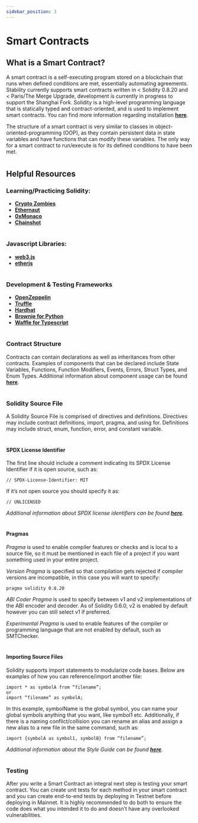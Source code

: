 ```yaml
---
sidebar_position: 3
---
```


# Smart Contracts

## What is a Smart Contract?
A smart contract is a self-executing program stored on a blockchain that runs when defined conditions are met, essentially automating agreements. Stability currently supports smart contracts written in < Solidity 0.8.20 and < Paris/The Merge Upgrade, development is currently in progress to support the Shanghai Fork. Solidity is a high-level programming language that is statically typed and contract-oriented, and is used to implement smart contracts. You can find more information regarding installation **[here](https://docs.soliditylang.org/en/latest/installing-solidity.html#)**.  

The structure of a smart contract is very similar to classes in object-oriented-programming (OOP), as they contain persistent data in state variables and have functions that can modify these variables. The only way for a smart contract to run/execute is for its defined conditions to have been met.  

#

## Helpful Resources
### Learning/Practicing Solidity: 
- **[Crypto Zombies](https://cryptozombies.io/)**
- **[Ethernaut](ethernaut.openzeppelin.com/)**
- **[0xMonaco](0xmonaco.ctf.paradigm.xyz/)**
- **[Chainshot](chainshot.com)**

# 

### Javascript Libraries:
- **[web3.js](web3js.readthedocs.io)**
- **[etherjs](docs.ethers.io)**

#

### Development & Testing Frameworks
- **[OpenZeppelin](https://docs.openzeppelin.com/)**
- **[Truffle](https://trufflesuite.com/)**
- **[Hardhat](https://hardhat.org/docs)**
- **[Brownie for Python](https://eth-brownie.readthedocs.io/en/stable/)**
- **[Waffle for Typescript](https://ethereum-waffle.readthedocs.io/en/latest/)**

#

### Contract Structure
Contracts can contain declarations as well as inheritances from other contracts. Examples of components that can be declared include State Variables, Functions, Function Modifiers, Events, Errors, Struct Types, and Enum Types. Additional information about component usage can be found **[here](https://docs.soliditylang.org/en/latest/structure-of-a-contract.html)**.

#

### Solidity Source File
A Solidity Source File is comprised of directives and definitions. Directives may include contract definitions, import, pragma, and using for. Definitions may include struct, enum, function, error, and constant variable.  

#

#### SPDX License Identifier
The first line should include a comment indicating its SPDX License Identifier if it is open source, such as:    
```
// SPDX-License-Identifier: MIT
```

 If it’s not open source you should specify it as:  
```
// UNLICENSED
```
_Additional information about SPDX license identifiers can be found **[here](https://spdx.org/ids-how)**._

#

#### Pragmas
_Pragma_ is used to enable compiler features or checks and is local to a source file, so it must be mentioned in each file of a project if you want something used in your entire project.  

_Version Pragma_ is specified so that compilation gets rejected if compiler versions are incompatible, in this case you will want to specify:
```
pragma solidity 0.8.20
```

_ABI Coder Pragma_ is used to specify between v1 and v2 implementations of the ABI encoder and decoder. As of Solidity 0.6.0, v2 is enabled by default however you can still select v1 if preferred.  

_Experimental Pragma_ is used to enable features of the compiler or programming language that are not enabled by default, such as SMTChecker.  

#

#### Importing Source Files
Solidity supports import statements to modularize code bases. Below are examples of how you can reference/import another file:  
```
import * as symbolA from “filename”;
or
import “filename” as symbolA;
```  

In this example, symbolName is the global symbol, you can name your global symbols anything that you want, like symbol1 etc. Additionally, if there is a naming conflict/collision you can rename an alias and assign a new alias to a new file in the same command, such as:
```
import {symbolA as symbol1, symbolB} from “filename”;
```  

_Additional information about the Style Guide can be found **[here](https://docs.soliditylang.org/en/latest/style-guide.html#style-guide)**._

#

### Testing
After you write a Smart Contract an integral next step is testing your smart contract. You can create unit tests for each method in your smart contract and you can create end-to-end tests by deploying in Testnet before deploying in Mainnet. It is highly recommended to do both to ensure the code does what you intended it to do and doesn’t have any overlooked vulnerabilities.
